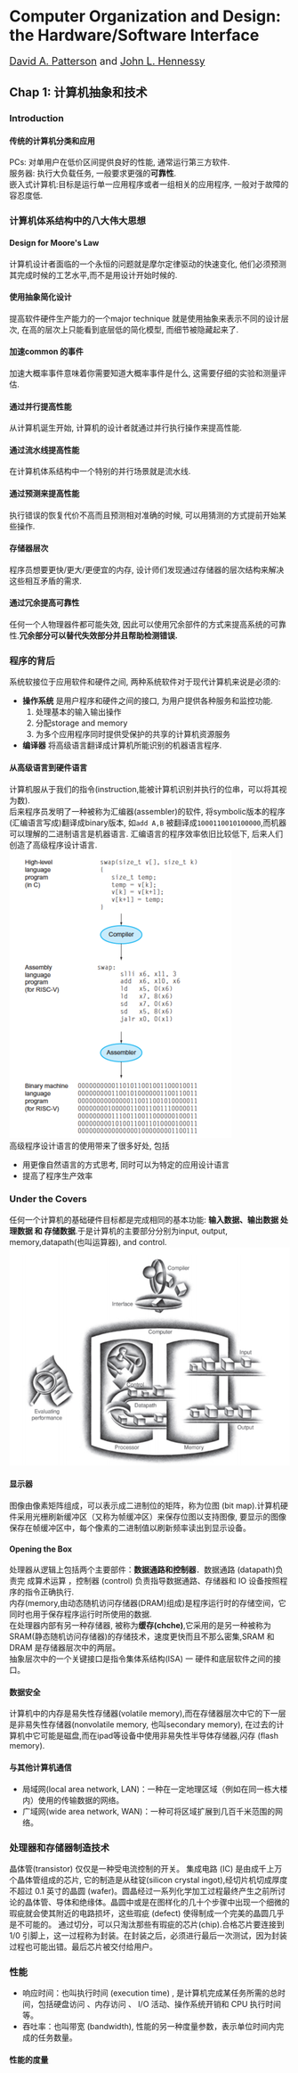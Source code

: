 # Computer Organization and Design: the Hardware/Software Interface
<font size=4> [David A. Patterson](https://www2.eecs.berkeley.edu/Faculty/Homepages/patterson.html) and [John L. Hennessy ](https://web.stanford.edu/~hennessy/) </font>

## Chap 1: 计算机抽象和技术
### Introduction
#### 传统的计算机分类和应用
PCs: 对单用户在低价区间提供良好的性能, 通常运行第三方软件.<br>
服务器: 执行大负载任务, 一般要求更强的**可靠性**.<br>
嵌入式计算机:目标是运行单一应用程序或者一组相关的应用程序, 一般对于故障的容忍度低.<br>

### 计算机体系结构中的八大伟大思想
#### Design for Moore's Law
计算机设计者面临的一个永恒的问题就是摩尔定律驱动的快速变化, 他们必须预测其完成时候的工艺水平,而不是用设计开始时候的.

#### 使用抽象简化设计
提高软件硬件生产能力的一个major technique 就是使用抽象来表示不同的设计层次, 在高的层次上只能看到底层低的简化模型, 而细节被隐藏起来了.

#### 加速common 的事件
加速大概率事件意味着你需要知道大概率事件是什么, 这需要仔细的实验和测量评估.

#### 通过并行提高性能
从计算机诞生开始, 计算机的设计者就通过并行执行操作来提高性能. 

#### 通过流水线提高性能
在计算机体系结构中一个特别的并行场景就是流水线.

#### 通过预测来提高性能
执行错误的恢复代价不高而且预测相对准确的时候, 可以用猜测的方式提前开始某些操作.

#### 存储器层次
程序员想要更快/更大/更便宜的内存, 设计师们发现通过存储器的层次结构来解决这些相互矛盾的需求.

#### 通过冗余提高可靠性
任何一个人物理器件都可能失效, 因此可以使用冗余部件的方式来提高系统的可靠性.**冗余部分可以替代失效部分并且帮助检测错误.**

### 程序的背后
系统软接位于应用软件和硬件之间, 两种系统软件对于现代计算机来说是必须的: 
* **操作系统** 是用户程序和硬件之间的接口, 为用户提供各种服务和监控功能.
    1. 处理基本的输入输出操作
    2. 分配storage and memory
    3. 为多个应用程序同时提供受保护的共享的计算机资源服务
* **编译器** 将高级语言翻译成计算机所能识别的机器语言程序.

#### 从高级语言到硬件语言
计算机服从于我们的指令(instruction,能被计算机识别并执行的位串，可以将其视为数).<br>
后来程序员发明了一种被称为汇编器(assembler)的软件, 将symbolic版本的程序(汇编语言写成)翻译成binary版本, 如`add A,B` 被翻译成`1000110010100000`,而机器可以理解的二进制语言是机器语言. 汇编语言的程序效率依旧比较低下, 后来人们创造了高级程序设计语言.<br>
![](figure/1.1.png)<br>
高级程序设计语言的使用带来了很多好处, 包括
* 用更像自然语言的方式思考, 同时可以为特定的应用设计语言
* 提高了程序生产效率

### Under the Covers
任何一个计算机的基础硬件目标都是完成相同的基本功能: **输入数据、输出数据 处理数据 和 存储数据**.于是计算机的主要部分分别为input, output, memory,datapath(也叫运算器), and control.<br>
![](figure/1.2.png)<br>
#### 显示器
图像由像素矩阵组成，可以表示成二进制位的矩阵，称为位图 (bit map).计算机硬件采用光栅刷新缓冲区（又称为帧缓冲区）来保存位图以支持图像, 要显示的图像保存在帧缓冲区中，每个像素的二进制值以刷新频率读出到显示设备。

#### Opening the Box
处理器从逻辑上包括两个主要部件：**数据通路和控制器**．数据通路 (datapath)负责完 成算术运算 ，控制器 (control) 负责指导数据通路、存储器和 IO 设备按照程序的指令正确执行.<br>
内存(memo­ry,由动态随机访问存储器(DRAM)组成)是程序运行时的存储空间，它同时也用于保存程序运行时所使用的数据.<br>
在处理器内部有另一种存储器, 被称为**缓存(chche)**,它采用的是另一种被称为SRAM(静态随机访问存储器)的存储技术，速度更快而且不那么密集,SRAM 和 DRAM 是存储器层次中的两层。<br>
抽象层次中的一个关键接口是指令集体系结构(ISA) 一 硬件和底层软件之间的接口。

#### 数据安全
计算机中的内存是易失性存储器(volatile memory),而在存储器层次中它的下一层是非易失性存储器(nonvolatile memory, 也叫secondary memory), 在过去的计算机中它可能是磁盘,而在ipad等设备中使用非易失性半导体存储器,闪存 (flash memory).

#### 与其他计算机通信
* 局域网(local area network, LAN)：一种在一定地理区域（例如在同一栋大楼内）使用的传输数据的网络。
* 广域网(wide area network, WAN)：一种可将区域扩展到几百千米范围的网络。

### 处理器和存储器制造技术
晶体管(transistor) 仅仅是一种受电流控制的开关。 集成电路 (IC) 是由成千上万个晶体管组成的芯片, 它的制造是从硅锭(silicon crystal ingot),经切片机切成厚度不超过 0.1 英寸的晶圆 (wafer)。圆晶经过一系列化学加工过程最终产生之前所讨论的晶体管、导体和绝缘体。晶圆中或是在图样化的几十个步骤中出现一个细微的瑕疵就会使其附近的电路损坏，这些瑕疵 (defect) 使得制成一个完美的晶圆几乎是不可能的。 通过切分，可以只淘汰那些有瑕疵的芯片(chip).合格芯片要连接到 1/0 引脚上，这一过程称为封装。在封装之后，必须进行最后一次测试，因为封装过程也可能出错。最后芯片被交付给用户。

### 性能
* 响应时间：也叫执行时间 (execution time) , 是计算机完成某任务所需的总时间，包括硬盘访问 、内存访问 、 I/O 活动、操作系统开销和 CPU 执行时间等。
* 吞吐率：也叫带宽 (bandwidth), 性能的另一种度量参数，表示单位时间内完成的任务数量。

#### 性能的度量

